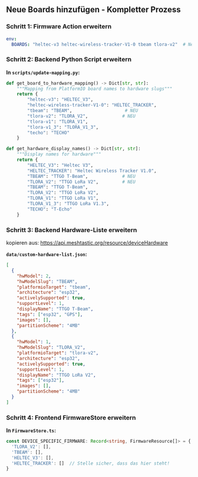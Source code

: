 ## Neue Boards hinzufügen - Kompletter Prozess

### Schritt 1: Firmware Action erweitern

```yaml
env:
  BOARDS: "heltec-v3 heltec-wireless-tracker-V1-0 tbeam tlora-v2"  # Neue Boards hinzufügen
```

### Schritt 2: Backend Python Script erweitern

**In `scripts/update-mapping.py`:**

```python
def get_board_to_hardware_mapping() -> Dict[str, str]:
    """Mapping from PlatformIO board names to hardware slugs"""
    return {
        "heltec-v3": "HELTEC_V3",
        "heltec-wireless-tracker-V1-0": "HELTEC_TRACKER",
        "tbeam": "TBEAM",                    # NEU
        "tlora-v2": "TLORA_V2",             # NEU
        "tlora-v1": "TLORA_V1",
        "tlora-v1_3": "TLORA_V1_3",
        "techo": "TECHO"
    }

def get_hardware_display_names() -> Dict[str, str]:
    """Display names for hardware"""
    return {
        "HELTEC_V3": "Heltec V3",
        "HELTEC_TRACKER": "Heltec Wireless Tracker V1.0",
        "TBEAM": "TTGO T-Beam",             # NEU
        "TLORA_V2": "TTGO LoRa V2",         # NEU
        "TBEAM": "TTGO T-Beam", 
        "TLORA_V2": "TTGO LoRa V2",
        "TLORA_V1": "TTGO LoRa V1",
        "TLORA_V1_3": "TTGO LoRa V1.3",
        "TECHO": "T-Echo"
    }
```

### Schritt 3: Backend Hardware-Liste erweitern
kopieren aus: https://api.meshtastic.org/resource/deviceHardware

**`data/custom-hardware-list.json`:**

```json
[
  {
    "hwModel": 2,
    "hwModelSlug": "TBEAM",
    "platformioTarget": "tbeam",
    "architecture": "esp32",
    "activelySupported": true,
    "supportLevel": 1,
    "displayName": "TTGO T-Beam",
    "tags": ["esp32", "GPS"],
    "images": [],
    "partitionScheme": "4MB"
  },
  {
    "hwModel": 1,
    "hwModelSlug": "TLORA_V2",
    "platformioTarget": "tlora-v2",
    "architecture": "esp32",
    "activelySupported": true,
    "supportLevel": 1,
    "displayName": "TTGO LoRa V2",
    "tags": ["esp32"],
    "images": [],
    "partitionScheme": "4MB"
  }
]
```

### Schritt 4: Frontend FirmwareStore erweitern

**In `FirmwareStore.ts`:**

```typescript
const DEVICE_SPECIFIC_FIRMWARE: Record<string, FirmwareResource[]> = {
  'TLORA_V2': [],
  'TBEAM': [],
  'HELTEC_V3': [],
  'HELTEC_TRACKER': []  // Stelle sicher, dass das hier steht!
}
```
